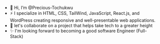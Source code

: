 - 👋 Hi, I’m @Precious-Tochukwu
- ⚡  I specialize in HTML, CSS, TailWind, JavaScript, React.js, and WordPress creating responsive and well-presentable web applications.
- 💞️ let's collaborate on a project that helps take tech to a greater height
- ✨ I'm looking forward to becoming a good software Engineer (Full-Stack)

<!---
Precious-Tochukwu/Precious-Tochukwu is a ✨ special ✨ repository because its `README.md` (this file) appears on your GitHub profile.
You can click the Preview link to take a look at your changes.
--->
